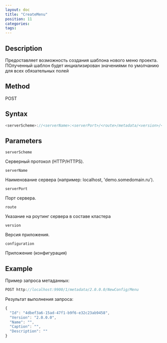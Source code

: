 ```yaml
---
layout: doc
title: "CreateMenu"
position: 11
categories: 
tags:
---
```


## Description
Предоставляет возможность создания шаблона нового меню проекта.
ПОлученный шаблон будет инциализирован значениями по умолчанию для всех обязательных полей

## Method

POST

## Syntax
```js
<serverScheme>://<serverName>:<serverPort>/<route>/metadata/<version>/<configuration>/menu
```

## Parameters

`serverScheme`

Серверный протокол (HTTP/HTTPS).

`serverName`

Наименование сервера (например: localhost, 'demo.somedomain.ru').

`serverPort`

Порт сервера.

`route` 

Указание на роутинг сервера в составе кластера

`version`

Версия приложения.

`configuration`

Приложение (конфигурация)


## Example

Пример запроса метаданных:

```js
POST http://localhost:9900/1/metadata/2.0.0.0/NewConfig/Menu
```

Результат выполнения запроса:

```js
{
  "Id": "4dbef3a6-15ad-47f1-b9f6-e32c23ab9458",
  "Version": "2.0.0.0",
  "Name": "",
  "Caption": "",
  "Description": ""
}
```
